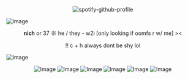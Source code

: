 <p align="center"
  
![spotify-github-profile](https://spotify-github-profile.kittinanx.com/api/view?uid=31obthbw4zmiii4ky3is2evtaqme&cover_image=true&theme=natemoo-re&show_offline=false&background_color=ffffff&interchange=true&bar_color=6d79ff&bar_color_cover=false)

![Image](https://github.com/user-attachments/assets/fb954228-2722-4b21-8bb9-46dac2a293fc)
<p align="center">
𝐧𝐢𝐜𝐡 or 37  ☼  he / they - w2i [only looking if oomfs r w/ me] ><
<p align="center">
!! c + h always dont be shy lol
  
![Image](https://github.com/user-attachments/assets/029c6abb-bee8-4c33-a6b7-9229574d80fe)

<p align="center"
  
  ![Image](https://github.com/user-attachments/assets/88e9bb97-3198-4043-88cc-b3bd157f5de5) ![Image](https://github.com/user-attachments/assets/248c4485-9627-41a7-b0d2-94acff8f07ba)
![Image](https://github.com/user-attachments/assets/1dc333e6-7cda-4314-a02c-622128624de2) ![Image](https://github.com/user-attachments/assets/055fb1b1-eb45-467c-8479-46c5be874846)
![Image](https://github.com/user-attachments/assets/c196ffb4-a665-4c5e-a4dd-adeec83312dd) ![Image](https://github.com/user-attachments/assets/37e98c5b-efcf-44fe-9828-d813802ded88)

